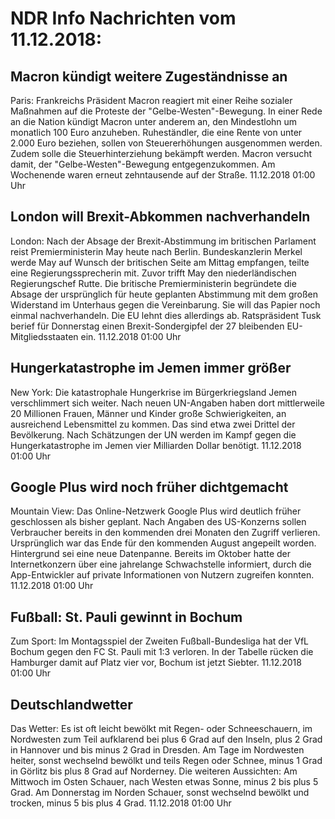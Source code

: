 # NDR Info Nachrichten vom 11.12.2018:


## Macron kündigt weitere Zugeständnisse an
Paris:	Frankreichs Präsident Macron reagiert mit einer Reihe sozialer Maßnahmen auf die Proteste der "Gelbe-Westen"-Bewegung. In einer Rede an die Nation kündigt Macron unter anderem an, den Mindestlohn um monatlich 100 Euro anzuheben. Ruheständler, die eine Rente von unter 2.000 Euro beziehen, sollen von Steuererhöhungen ausgenommen werden. Zudem solle die Steuerhinterziehung bekämpft werden. Macron versucht damit, der "Gelbe-Westen"-Bewegung entgegenzukommen. Am Wochenende waren erneut zehntausende auf der Straße. 11.12.2018 01:00 Uhr 

## London will Brexit-Abkommen nachverhandeln
London: Nach der Absage der Brexit-Abstimmung im britischen Parlament reist Premierministerin May heute nach Berlin. Bundeskanzlerin Merkel werde May auf Wunsch der britischen Seite am Mittag empfangen, teilte eine Regierungssprecherin mit. Zuvor trifft May den niederländischen Regierungschef Rutte. Die britische Premierministerin begründete die Absage der ursprünglich für heute geplanten Abstimmung mit dem großen Widerstand im Unterhaus gegen die Vereinbarung. Sie will das Papier noch einmal nachverhandeln. Die EU lehnt dies allerdings ab. Ratspräsident Tusk berief für Donnerstag einen Brexit-Sondergipfel der 27 bleibenden EU-Mitgliedsstaaten ein. 11.12.2018 01:00 Uhr 

## Hungerkatastrophe im Jemen immer größer
New York:	Die katastrophale Hungerkrise im Bürgerkriegsland Jemen verschlimmert sich weiter. Nach neuen UN-Angaben haben dort mittlerweile 20 Millionen Frauen, Männer und Kinder große Schwierigkeiten, an ausreichend Lebensmittel zu kommen. Das sind etwa zwei Drittel der Bevölkerung. Nach Schätzungen der UN werden im Kampf gegen die Hungerkatastrophe im Jemen vier Milliarden Dollar benötigt. 11.12.2018 01:00 Uhr 

## Google Plus wird noch früher dichtgemacht
Mountain View:	Das Online-Netzwerk Google Plus wird deutlich früher geschlossen als bisher geplant. Nach Angaben des US-Konzerns sollen Verbraucher bereits in den kommenden drei Monaten den Zugriff verlieren. Ursprünglich war das Ende für den kommenden August angepeilt worden. Hintergrund sei eine neue Datenpanne. Bereits im Oktober hatte der Internetkonzern über eine jahrelange Schwachstelle informiert, durch die App-Entwickler auf private Informationen von Nutzern zugreifen konnten. 11.12.2018 01:00 Uhr 

## Fußball: St. Pauli gewinnt in Bochum
Zum Sport:	Im Montagsspiel der Zweiten Fußball-Bundesliga hat der VfL Bochum gegen den FC St. Pauli mit 1:3 verloren. In der Tabelle rücken die Hamburger damit auf Platz vier vor, Bochum ist jetzt Siebter. 11.12.2018 01:00 Uhr 

## Deutschlandwetter
Das Wetter: Es ist oft leicht bewölkt mit Regen- oder Schneeschauern, im Nordwesten zum Teil aufklarend bei plus 6 Grad auf den Inseln, plus 2 Grad in Hannover und bis minus 2 Grad in Dresden. Am Tage im Nordwesten heiter, sonst wechselnd bewölkt und teils Regen oder Schnee, minus 1 Grad in Görlitz bis plus 8 Grad auf Norderney. Die weiteren Aussichten: Am Mittwoch im Osten Schauer, nach Westen etwas Sonne, minus 2 bis plus 5 Grad. Am Donnerstag im Norden Schauer, sonst wechselnd bewölkt und trocken, minus 5 bis plus 4 Grad. 11.12.2018 01:00 Uhr 
